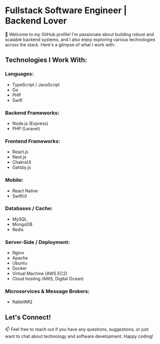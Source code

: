 # Fullstack Software Engineer | Backend Lover

🚀 Welcome to my GitHub profile! I'm passionate about building robust and scalable backend systems, and I also enjoy exploring various technologies across the stack. Here's a glimpse of what I work with:

## Technologies I Work With:

### Languages:
- TypeScript / JavaScript
- Go
- PHP
- Swift

### Backend Frameworks:
- Node.js (Express)
- PHP (Laravel)

### Frontend Frameworks:
- React.js
- Next.js
- ChakraUI
- Gatsby.js

### Mobile:
- React Native
- SwiftUI

### Databases / Cache:
- MySQL
- MongoDB
- Redis

### Server-Side / Deployment:
- Nginx
- Apache
- Ubuntu
- Docker
- Virtual Machine (AWS EC2)
- Cloud hosting (AWS, Digital Ocean)

### Microservices & Message Brokers:
- RabbitMQ

## Let's Connect!

📫 Feel free to reach out if you have any questions, suggestions, or just want to chat about technology and software development. Happy coding!

